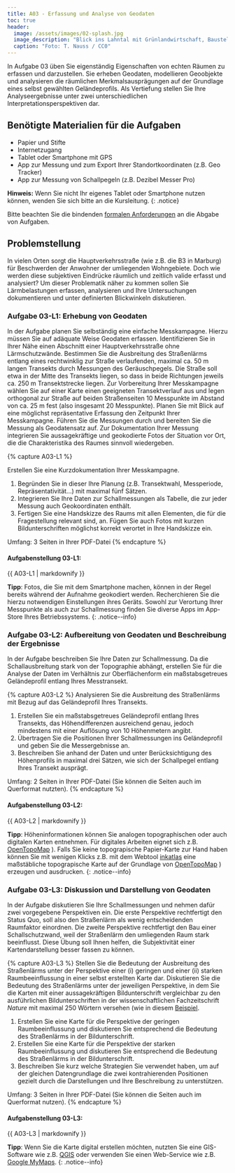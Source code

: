 ```yaml
---
title: A03 - Erfassung und Analyse von Geodaten
toc: true
header:
  image: /assets/images/02-splash.jpg
  image_description: "Blick ins Lahntal mit Grünlandwirtschaft, Baustelle für Stromtrassen und Regenbogen."
  caption: "Foto: T. Nauss / CC0"
---
```


In Aufgabe 03 üben Sie eigenständig Eigenschaften von echten Räumen zu erfassen und darzustellen. Sie erheben Geodaten, modellieren Geoobjekte und analysieren die räumlichen Merkmalsausprägungen auf der Grundlage eines selbst gewählten Geländeprofils. Als Vertiefung stellen Sie Ihre Analyseergebnisse unter zwei unterschiedlichen  Interpretationsperspektiven dar.


## Benötigte Materialien für die Aufgaben
* Papier und Stifte
* Internetzugang
* Tablet oder Smartphone mit GPS
* App zur Messung und zum Export Ihrer Standortkoordinaten (z.B. Geo Tracker)
* App zur Messung von Schallpegeln (z.B. Dezibel Messer Pro)

**Hinweis:** Wenn Sie nicht Ihr eigenes Tablet oder Smartphone nutzen können, wenden Sie sich bitte an die Kursleitung.
{: .notice}

Bitte beachten Sie die bindenden [formalen Anforderungen](https://geomoer.github.io/moer-meko//unit00/unit00-03_assignments.html#formale-anforderungen) an die Abgabe von Aufgaben.

## Problemstellung
In vielen Orten sorgt die Hauptverkehrsstraße (wie z.B. die B3 in Marburg) für Beschwerden der Anwohner der umliegenden Wohngebiete. Doch wie werden diese subjektiven Eindrücke räumlich und zeitlich valide erfasst und analysiert? Um dieser Problematik näher zu kommen sollen Sie Lärmbelastungen erfassen, analysieren und Ihre Untersuchungen dokumentieren und unter definierten Blickwinkeln diskutieren.

### Aufgabe 03-L1: Erhebung von Geodaten

In der Aufgabe planen Sie selbständig eine einfache Messkampagne. Hierzu müssen Sie auf adäquate Weise Geodaten erfassen. Identifizieren Sie in Ihrer Nähe einen Abschnitt einer Hauptverkehrsstraße ohne Lärmschutzwände. Bestimmen Sie die Ausbreitung des Straßenlärms entlang eines rechtwinklig zur Straße verlaufenden, maximal ca. 50 m langen Transekts durch Messungen des Geräuschpegels. Die Straße soll etwa in der Mitte des Transekts liegen, so dass in beide Richtungen jeweils ca. 250 m Transektstrecke liegen. Zur Vorbereitung Ihrer Messkampagne wählen Sie auf einer Karte einen geeigneten Transektverlauf aus und legen orthogonal zur Straße auf beiden Straßenseiten 10 Messpunkte im Abstand von ca. 25 m fest (also insgesamt 20 Messpunkte). Planen Sie mit Blick auf eine möglichst repräsentative Erfassung den Zeitpunkt Ihrer Messkampagne. Führen Sie die Messungen durch und bereiten Sie die Messung als Geodatensatz auf. Zur Dokumentation Ihrer Messung integrieren Sie aussagekräftige und geokodierte Fotos der Situation vor Ort, die die Charakteristika des Raumes sinnvoll wiedergeben.

{% capture A03-L1 %}

Erstellen Sie eine Kurzdokumentation Ihrer Messkampagne.

1. Begründen Sie in dieser Ihre Planung (z.B. Transektwahl, Messperiode, Repräsentativität...) mit maximal fünf Sätzen.
1. Integrieren Sie Ihre Daten zur Schallmessungen als Tabelle, die zur jeder Messung auch Geokoordinaten enthält.
1. Fertigen Sie eine Handskizze des Raums mit allen Elementen, die für die Fragestellung relevant sind, an. Fügen Sie auch Fotos mit kurzen Bildunterschriften möglichst korrekt verortet in Ihre Handskizze ein.

Umfang: 3 Seiten in Ihrer PDF-Datei
{% endcapture %}

<div class="notice--success">
  <h4 class="no_toc">Aufgabenstellung 03-L1:</h4>
  {{ A03-L1 | markdownify }}
</div>

**Tipp**: Fotos, die Sie mit dem Smartphone machen, können in der Regel bereits während der Aufnahme geokodiert werden. Recherchieren Sie die hierzu notwendigen Einstellungen ihres Geräts. Sowohl zur Verortung Ihrer Messpunkte als auch zur Schallmessung finden Sie diverse Apps im App-Store Ihres Betriebssystems.
{: .notice--info}


### Aufgabe 03-L2: Aufbereitung von Geodaten und Beschreibung der Ergebnisse

In der Aufgabe beschreiben Sie Ihre Daten zur Schallmessung. Da die Schallausbreitung stark von der Topographie abhängt, erstellen Sie für die Analyse der Daten im Verhältnis zur Oberflächenform ein maßstabsgetreues Geländeprofil entlang Ihres Messtransekt. 

{% capture A03-L2 %}
Analysieren Sie die Ausbreitung des Straßenlärms mit Bezug auf das Geländeprofil Ihres Transekts.

1. Erstellen Sie ein maßstabsgetreues Geländeprofil entlang Ihres Transekts, das Höhendifferenzen ausreichend genau, jedoch mindestens mit einer Auflösung von 10 Höhenmetern angibt.
1. Übertragen Sie die Positionen Ihrer Schallmessungen ins Geländeprofil und geben Sie die Messergebnisse an.
1. Beschreiben Sie anhand der Daten und unter Berücksichtigung des Höhenprofils in maximal drei Sätzen, wie sich der Schallpegel entlang Ihres Transekt ausprägt.

Umfang: 2 Seiten in Ihrer PDF-Datei (Sie können die Seiten auch im Querformat nutzten).
{% endcapture %}

<div class="notice--success">
  <h4 class="no_toc">Aufgabenstellung 03-L2:</h4>
  {{ A03-L2 | markdownify }}
</div>

**Tipp**: Höheninformationen können Sie analogen topographischen oder auch digitalen Karten entnehmen. Für digitales Arbeiten eignet sich z.B. [OpenTopoMap](https://opentopomap.org/) ). Falls Sie keine topograpische Papier-Karte zur Hand haben können Sie mit wenigen Klicks z.B. mit dem Webtool  [inkatlas](https://inkatlas.com/create/) eine maßstäbliche topograpische Karte auf der Grundlage von [OpenTopoMap](https://opentopomap.org/#map=14/50.80851/8.76529) ) erzeugen und ausdrucken.
{: .notice--info}


### Aufgabe 03-L3: Diskussion und Darstellung von Geodaten

In der Aufgabe diskutieren Sie Ihre Schallmessungen und nehmen dafür zwei vorgegebene Perspektiven ein. Die erste Perspektive rechtfertigt den Status Quo, soll also den Straßenlärm als wenig entscheidenden Raumfaktor einordnen. Die zweite Perspektive rechtfertigt den Bau einer Schallschutzwand, weil der Straßenlärm den umliegenden Raum stark beeinflusst. Diese Übung soll Ihnen helfen, die Subjektivität einer Kartendarstellung besser fassen zu können.

{% capture A03-L3 %}
Stellen Sie die Bedeutung der Ausbreitung des Straßenlärms unter der Perspektive einer (i) geringen und einer (ii) starken Raumbeeinflussung in einer selbst erstellten Karte dar. Diskutieren Sie die Bedeutung des Straßenlärms unter der jeweiligen Perspektive, in dem Sie die Karten mit einer aussagekräftigen Bildunterschrift vergleichbar zu den ausführlichen Bildunterschriften in der wissenschaftlichen Fachzeitschrift *Nature* mit maximal 250 Wörtern versehen (wie in diesem [Beispiel](https://www.nature.com/articles/s41598-020-63701-5).

1. Erstellen Sie eine Karte für die Perspektive der geringen Raumbeeinflussung und diskutieren Sie entsprechend die Bedeutung des Straßenlärms in der Bildunterschrift.
1. Erstellen Sie eine Karte für die Perspektive der starken Raumbeeinflussung und diskutieren Sie entsprechend die Bedeutung des Straßenlärms in der Bildunterschrift.
1. Beschreiben Sie kurz welche Strategien Sie verwendet haben, um auf der gleichen Datengrundlage die zwei kontrahierenden Positionen gezielt durch die Darstellungen und Ihre Beschreibung zu unterstützen.

Umfang: 3 Seiten in Ihrer PDF-Datei (Sie können die Seiten auch im Querformat nutzen).
{% endcapture %}

<div class="notice--success">
  <h4 class="no_toc">Aufgabenstellung 03-L3:</h4>
  {{ A03-L3 | markdownify }}
</div>

**Tipp**: Wenn Sie die Karte digital erstellen möchten, nutzten Sie eine GIS-Software wie z.B. [QGIS](https://qgis.org/en/site/) oder verwenden Sie einen Web-Service wie z.B. [Google MyMaps](https://www.google.de/intl/de/maps/about/mymaps).
{: .notice--info}
